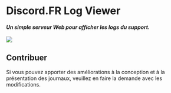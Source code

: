 <div align="left">
    <h1>Discord.FR Log Viewer</h1>
    <strong><i>Un simple serveur Web pour afficher les logs du support.</i></strong>
    <br>
    <br>


<a href="https://heroku.com/deploy?template=https://github.com/discord-fr/logviewer">
    <img src="https://img.shields.io/badge/deploy_to-heroku-997FBC.svg?style=for-the-badge" />
</a>

</div>

## Contribuer

Si vous pouvez apporter des améliorations à la conception et à la présentation des journaux, veuillez en faire la demande avec les modifications.
